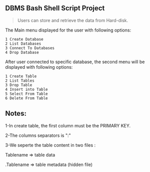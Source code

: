 ## DBMS Bash Shell Script Project

>Users can store and retrieve the data from Hard-disk.

The Main menu displayed for the user with following options:
```
1 Create Database
2 List Databases
3 Connect To Databases
4 Drop Database
```

After user connected to specific database, the second menu will be displayed with following options:
```
1 Create Table 
2 List Tables
3 Drop Table
4 Insert into Table
5 Select From Table
6 Delete From Table
```
## Notes:

1-In create table, the first column must be the PRIMARY KEY.

2-The columns separators is ":"

3-We seperte the table content in two files :

  Tablename => table data
   
 .Tablename => table metadata (hidden file)
